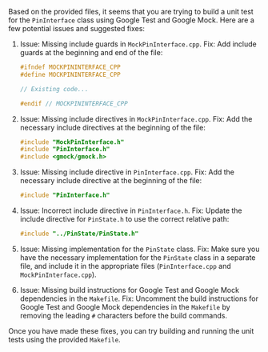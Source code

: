Based on the provided files, it seems that you are trying to build a unit test for the `PinInterface` class using Google Test and Google Mock. Here are a few potential issues and suggested fixes:

1. Issue: Missing include guards in `MockPinInterface.cpp`.
   Fix: Add include guards at the beginning and end of the file:
   ```cpp
   #ifndef MOCKPININTERFACE_CPP
   #define MOCKPININTERFACE_CPP

   // Existing code...

   #endif // MOCKPININTERFACE_CPP
   ```

2. Issue: Missing include directives in `MockPinInterface.cpp`.
   Fix: Add the necessary include directives at the beginning of the file:
   ```cpp
   #include "MockPinInterface.h"
   #include "PinInterface.h"
   #include <gmock/gmock.h>
   ```

3. Issue: Missing include directive in `PinInterface.cpp`.
   Fix: Add the necessary include directive at the beginning of the file:
   ```cpp
   #include "PinInterface.h"
   ```

4. Issue: Incorrect include directive in `PinInterface.h`.
   Fix: Update the include directive for `PinState.h` to use the correct relative path:
   ```cpp
   #include "../PinState/PinState.h"
   ```

5. Issue: Missing implementation for the `PinState` class.
   Fix: Make sure you have the necessary implementation for the `PinState` class in a separate file, and include it in the appropriate files (`PinInterface.cpp` and `MockPinInterface.cpp`).

6. Issue: Missing build instructions for Google Test and Google Mock dependencies in the `Makefile`.
   Fix: Uncomment the build instructions for Google Test and Google Mock dependencies in the `Makefile` by removing the leading `#` characters before the build commands.

Once you have made these fixes, you can try building and running the unit tests using the provided `Makefile`.